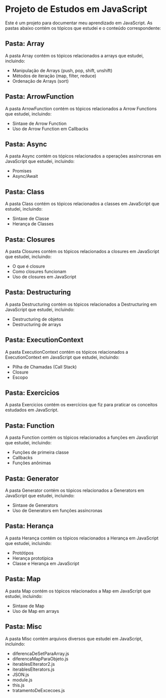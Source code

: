 # Projeto de Estudos em JavaScript

Este é um projeto para documentar meu aprendizado em JavaScript. As pastas abaixo contém os tópicos que estudei e o conteúdo correspondente:

## Pasta: Array

A pasta Array contém os tópicos relacionados a arrays que estudei, incluindo:

- Manipulação de Arrays (push, pop, shift, unshift)
- Métodos de iteração (map, filter, reduce)
- Ordenação de Arrays (sort)

## Pasta: ArrowFunction

A pasta ArrowFunction contém os tópicos relacionados a Arrow Functions que estudei, incluindo:

- Sintaxe de Arrow Function
- Uso de Arrow Function em Callbacks

## Pasta: Async

A pasta Async contém os tópicos relacionados a operações assíncronas em JavaScript que estudei, incluindo:

- Promises
- Async/Await

## Pasta: Class

A pasta Class contém os tópicos relacionados a classes em JavaScript que estudei, incluindo:

- Sintaxe de Classe
- Herança de Classes

## Pasta: Closures

A pasta Closures contém os tópicos relacionados a closures em JavaScript que estudei, incluindo:

- O que é closure
- Como closures funcionam
- Uso de closures em JavaScript

## Pasta: Destructuring

A pasta Destructuring contém os tópicos relacionados a Destructuring em JavaScript que estudei, incluindo:

- Destructuring de objetos
- Destructuring de arrays

## Pasta: ExecutionContext

A pasta ExecutionContext contém os tópicos relacionados a ExecutionContext em JavaScript que estudei, incluindo:

- Pilha de Chamadas (Call Stack)
- Closure
- Escopo

## Pasta: Exercicios

A pasta Exercicios contém os exercícios que fiz para praticar os conceitos estudados em JavaScript.

## Pasta: Function

A pasta Function contém os tópicos relacionados a funções em JavaScript que estudei, incluindo:

- Funções de primeira classe
- Callbacks
- Funções anônimas

## Pasta: Generator

A pasta Generator contém os tópicos relacionados a Generators em JavaScript que estudei, incluindo:

- Sintaxe de Generators
- Uso de Generators em funções assíncronas

## Pasta: Herança

A pasta Herança contém os tópicos relacionados a Herança em JavaScript que estudei, incluindo:

- Protótipos
- Herança prototípica
- Classe e Herança em JavaScript


## Pasta: Map

A pasta Map contém os tópicos relacionados a Map em JavaScript que estudei, incluindo:

- Sintaxe de Map
- Uso de Map em arrays

## Pasta: Misc

A pasta Misc contém arquivos diversos que estudei em JavaScript, incluindo:

- diferencaDeSetParaArray.js
- diferencaMapParaObjeto.js
- iterablesEIterator2.js
- iterablesEIterators.js
- JSON.js
- module.js
- this.js
- tratamentoDeExcecoes.js